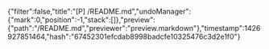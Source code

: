 {"filter":false,"title":"[P] /README.md","undoManager":{"mark":0,"position":-1,"stack":[]},"preview":{"path":"/README.md","previewer":"preview.markdown"},"timestamp":1426927851464,"hash":"67452301efcdab8998badcfe10325476c3d2e1f0"}